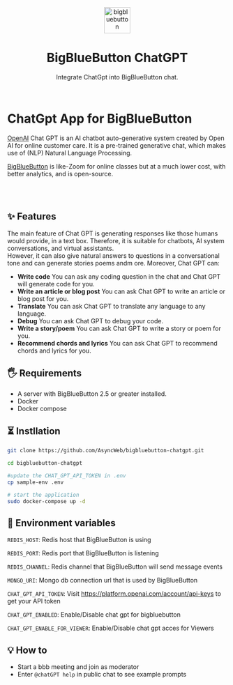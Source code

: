 <div align="center">
   <img alt="bigbluebutton" width="60" src="https://higheredlab.com/wp-content/uploads/hel_icon.png" />
</div>
<h1 align="center">BigBlueButton ChatGPT</h1>
<p align="center">Integrate ChatGpt into BigBlueButton chat.</p>

<!-- # ChatGPT app for BigBlueButton -->
<br/>

# ChatGpt App for BigBlueButton

[OpenAI](https://openai.com/) Chat GPT is an AI chatbot auto-generative system created by Open AI for online customer care. It is a pre-trained generative chat, which makes use of (NLP) Natural Language Processing.

[BigBlueButton](https://bigbluebutton.org/) is like-Zoom for online classes but at a much lower cost, with better analytics, and is open-source.

<br/><br/>

## ✨ Features
The main feature of Chat GPT is generating responses like those humans would provide, in a text box. Therefore, it is suitable for chatbots, AI system conversations, and virtual assistants. <br/>
However, it can also give natural answers to questions in a conversational tone and can generate stories poems andm ore. Moreover, Chat GPT can:

- **Write code** You can ask any coding question in the chat and Chat GPT will generate code for you.
- **Write an article or blog post** You can ask Chat GPT to write an article or blog post for you.
- **Translate** You can ask Chat GPT to translate any language to any language.
- **Debug** You can ask Chat GPT to debug your code.
- **Write a story/poem** You can ask Chat GPT to write a story or poem for you.
- **Recommend chords and lyrics** You can ask Chat GPT to recommend chords and lyrics for you.

## 🖐 Requirements

- A server with BigBlueButton 2.5 or greater installed.
- Docker
- Docker compose

## ⏳ Instllation

```sh
git clone https://github.com/AsyncWeb/bigbluebutton-chatgpt.git

cd bigbluebutton-chatgpt

#update the CHAT_GPT_API_TOKEN in .env
cp sample-env .env

# start the application
sudo docker-compose up -d
```

## 🔧 Environment variables

`REDIS_HOST`: Redis host that BigBlueButton is using

`REDIS_PORT`: Redis port that BigBlueButton is listening

`REDIS_CHANNEL`: Redis channel that BigBlueButton will send message events

`MONGO_URI`: Mongo db connection url that is used by BigBlueButton

`CHAT_GPT_API_TOKEN`: Visit https://platform.openai.com/account/api-keys to get your API token

`CHAT_GPT_ENABLED`: Enable/Disable chat gpt for bigbluebutton

`CHAT_GPT_ENABLE_FOR_VIEWER`: Enable/Disable chat gpt acces for Viewers

## 💡 How to

- Start a bbb meeting and join as moderator
- Enter `@chatGPT help` in public chat to see example prompts

